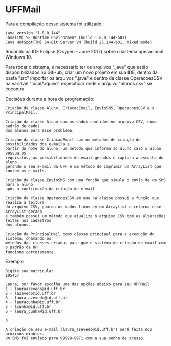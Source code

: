 # UFFMail

Para a compilação desse sistema foi utilizado:

    java version "1.8.0_144"
    Java(TM) SE Runtime Environment (build 1.8.0_144-b01)
    Java HotSpot(TM) 64-Bit Server VM (build 25.144-b01, mixed mode)

Rodando na IDE Eclipse (Oxygen - June 2017) sobre o sistema operacional Windows 10.

Para rodar o sistema, é necessário ter os arquivos ".java" que estão disponibilizados no GitHub, criar 
um novo projeto em sua IDE, dentro da pasta "src" importar os arquivos ".java" e dentro da classe
OperacoesCSV na variável "localArquivo" especificar onde o arquivo "alunos.csv" se encontra.

Decisões durante a hora de programação:

    Criação da classe Aluno, CriacaoEmail, EnvioSMS, OperacoesCSV e a PrincipalMail.

    Criação da classe Aluno com os dados contidos no arquivo CSV, como padrão de dados
    dos alunos para esse problema.

    Criação da classe CriacaoEmail com os métodos de criação de possibilidades dos e-mails a 
    partir do nome do aluno, um método que informa ao aluno caso o aluno possua os
    requisitos, as possibilidades de email gerados e captura a escolha do aluno 
    gerando o seu e-mail da UFF e um método de imprimir um ArrayList que contem os e-mails.

    Criação da classe EnvioSMS com uma função que simula o envio de um SMS para o aluno
    após a confirmação da criação do e-mail.

    Criação da classe OperacoesCSV em que na classe possui a função que realiza a leitura
    do arquivo CSV, guarda os dados lidos em um ArrayList e retorna esse ArrayList gerado
    e também possui um método que atualiza o arquivo CSV com as alterações feitas nos cadastros
    dos alunos.

    Criação da PrincipalMail como classe principal para a execução do sistema, chamando os 
    métodos das classes criadas para que o sistema de criação de email com o padrão da UFF
    funcione corretamente.
    
Exemplo

    Digite sua matrícula:
    105457

    Laura, por favor escolha uma das opções abaixo para seu UFFMail
    1 - lauraazevedo@id.uff.br
    2 - lazevedo@id.uff.br
    3 - laura_azevedo@id.uff.br
    4 - lauracunha@id.uff.br
    5 - lcunha@id.uff.br
    6 - laura_cunha@id.uff.br

    3

    A criação de seu e-mail (laura_azevedo@id.uff.br) será feita nos próximos minutos.
    Um SMS foi enviado para 99999-9971 com a sua senha de acesso.
